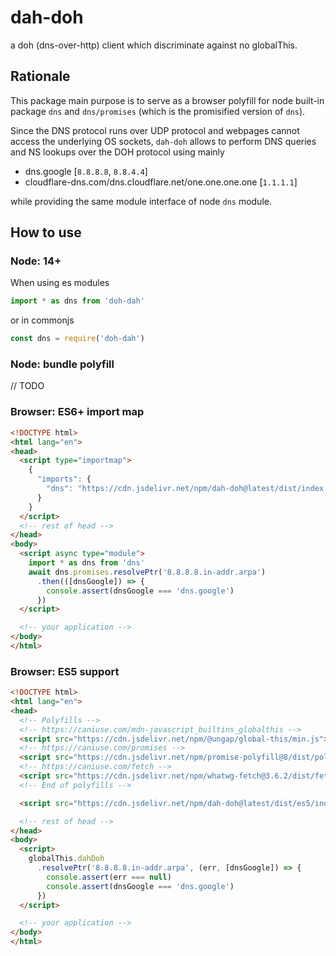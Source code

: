 # dah-doh

a doh (dns-over-http) client which discriminate against no globalThis.

## Rationale

This package main purpose is to serve as a browser polyfill for node
built-in package `dns` and `dns/promises` (which is the promisified version of `dns`).

Since the DNS protocol runs over UDP protocol and webpages cannot access the underlying OS sockets,
`dah-doh` allows to perform DNS queries and NS lookups over the DOH protocol using mainly

- dns.google [`8.8.8.8`, `8.8.4.4`]
- cloudflare-dns.com/dns.cloudflare.net/one.one.one.one [`1.1.1.1`]

while providing the same module interface of node `dns` module.

## How to use

### Node: 14+

When using es modules

```javascript
import * as dns from 'doh-dah'
```

or in commonjs

```javascript
const dns = require('doh-dah')
```

### Node: bundle polyfill

// TODO

### Browser: ES6+ import map

```html
<!DOCTYPE html>
<html lang="en">
<head>
  <script type="importmap">
    {
      "imports": {
        "dns": "https://cdn.jsdelivr.net/npm/dah-doh@latest/dist/index.es.js"
      }
    }
  </script>
  <!-- rest of head -->
</head>
<body>
  <script async type="module">
    import * as dns from 'dns'
    await dns.promises.resolvePtr('8.8.8.8.in-addr.arpa')
      .then(([dnsGoogle]) => {
        console.assert(dnsGoogle === 'dns.google')
      })
  </script>

  <!-- your application -->
</body>
</html>
```

### Browser: ES5 support

```html
<!DOCTYPE html>
<html lang="en">
<head>
  <!-- Polyfills -->
  <!-- https://caniuse.com/mdn-javascript_builtins_globalthis -->
  <script src="https://cdn.jsdelivr.net/npm/@ungap/global-this/min.js"></script>
  <!-- https://caniuse.com/promises -->
  <script src="https://cdn.jsdelivr.net/npm/promise-polyfill@8/dist/polyfill.min.js"></script>
  <!-- https://caniuse.com/fetch -->
  <script src="https://cdn.jsdelivr.net/npm/whatwg-fetch@3.6.2/dist/fetch.umd.min.js"></script>
  <!-- End of polyfills -->

  <script src="https://cdn.jsdelivr.net/npm/dah-doh@latest/dist/es5/index.umd.js"></script>

  <!-- rest of head -->
</head>
<body>
  <script>
    globalThis.dahDoh
      .resolvePtr('8.8.8.8.in-addr.arpa', (err, [dnsGoogle]) => {
        console.assert(err === null)
        console.assert(dnsGoogle === 'dns.google')
      })
  </script>

  <!-- your application -->
</body>
</html>
```
